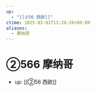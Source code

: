 ```yaml
---
up:
  - "[[②56 西欧]]"
ctime: 2025-03-01T13:20:26+08:00
aliases:
  - 摩纳哥
---
```


# ②566 摩纳哥

- up: [[②56 西欧]]
